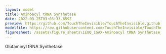 ```yaml
---
layout: model
title: Aminoacyl tRNA Synthetase
date: 2022-03-25T03:03:33.659Z
preview: https://github.com/TouchTheInvisible/TouchTheInvisible.github.io/blob/master/assets/img/1EUQ+1GAX-Aminoacyl%20tRNA%20Synthetase/1EUQ-Glutaminyl%20tRNA%20Synthetase_RibbonWithGlutamine.png?raw=true
modelfile: https://raw.githubusercontent.com/TouchTheInvisible/TouchTheInvisible.github.io/master/assets/models/1EUQ%2B1GAX-Aminoacyl%20tRNA%20Synthetase/1EUQ-Glutaminyl%20tRNA%20Synthetase_RibbonWithGlutamine.dae
figuresheet: /assets\figure_sheets\1EUQ_1GAX-Aminoacyl tRNA Synthetase_Photosheet.pdf
---
```

Glutaminyl tRNA Synthetase
